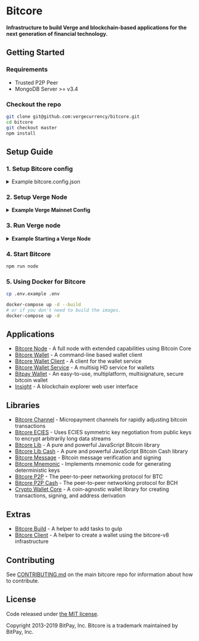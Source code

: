 # Bitcore

**Infrastructure to build Verge and blockchain-based applications for the next generation of financial technology.**

## Getting Started

### Requirements

- Trusted P2P Peer
- MongoDB Server >= v3.4

### Checkout the repo

```sh
git clone git@github.com:vergecurrency/bitcore.git
cd bitcore
git checkout master
npm install
```

## Setup Guide

### 1. Setup Bitcore config

<details>
<summary>Example bitcore.config.json</summary>
<br>

```json
{
  "bitcoreNode": {
    "chains": {
      "XVG": {
        "mainnet": {
          "chainSource": "p2p",
          "trustedPeers": [
            {
              "host": "127.0.0.1",
              "port": 21102
            }
          ],
          "rpc": {
            "host": "127.0.0.1",
            "port": 20102,
            "username": "RPCUSER",
            "password": "RPCPASS"
          }
        }
      }
    }
  }
}
```

</details>

### 2. Setup Verge Node

<details>
<summary><b> Example Verge Mainnet Config </b></summary>

```sh
txindex=0
listen=1
server=1

# Make sure port & rpcport matches the 
# bitcore.config.json ports for XVG mainnet

# if using Verge Core v5+ prefix
# [main]

port=21102
rpcport=20102

rpcuser=RPCUSER
rpcpassword=RPCPASS
```

</details>

### 3. Run Verge node
<details>
<summary><b>Example Starting a Verge Node</b></summary>
  
```
# Path to your verge application and path to the config above
/Applications/Verge-Qt.app/Contents/MacOS/Verge-Qt -datadir=/Users/username/blockchains/verge-core/networks/mainnet/
```

</details>

### 4. Start Bitcore

```sh
npm run node
```

### 5. Using Docker for Bitcore

```sh
cp .env.example .env

docker-compose up -d --build
# or if you don't need to build the images.
docker-compose up -d
```

## Applications

- [Bitcore Node](https://github.com/bitpay/bitcore/tree/master/packages/bitcore-node) - A full node with extended capabilities using Bitcoin Core
- [Bitcore Wallet](https://github.com/bitpay/bitcore/tree/master/packages/bitcore-wallet) - A command-line based wallet client
- [Bitcore Wallet Client](https://github.com/bitpay/bitcore/tree/master/packages/bitcore-wallet-client) - A client for the wallet service
- [Bitcore Wallet Service](https://github.com/bitpay/bitcore/tree/master/packages/bitcore-wallet-service) - A multisig HD service for wallets
- [Bitpay Wallet](https://github.com/bitpay/copay) - An easy-to-use, multiplatform, multisignature, secure bitcoin wallet
- [Insight](https://github.com/bitpay/bitcore/tree/master/packages/insight-previous) - A blockchain explorer web user interface

## Libraries

- [Bitcore Channel](https://github.com/bitpay/bitcore-channel) - Micropayment channels for rapidly adjusting bitcoin transactions
- [Bitcore ECIES](https://github.com/bitpay/bitcore-ecies) - Uses ECIES symmetric key negotiation from public keys to encrypt arbitrarily long data streams
- [Bitcore Lib](https://github.com/bitpay/bitcore/tree/master/packages/bitcore-lib) - A pure and powerful JavaScript Bitcoin library
- [Bitcore Lib Cash](https://github.com/bitpay/bitcore/tree/master/packages/bitcore-lib-cash) - A pure and powerful JavaScript Bitcoin Cash library
- [Bitcore Message](https://github.com/bitpay/bitcore-message) - Bitcoin message verification and signing
- [Bitcore Mnemonic](https://github.com/bitpay/bitcore/tree/master/packages/bitcore-mnemonic) - Implements mnemonic code for generating deterministic keys
- [Bitcore P2P](https://github.com/bitpay/bitcore/tree/master/packages/bitcore-p2p) - The peer-to-peer networking protocol for BTC
- [Bitcore P2P Cash](https://github.com/bitpay/bitcore/tree/master/packages/bitcore-p2p-cash) - The peer-to-peer networking protocol for BCH
- [Crypto Wallet Core](https://github.com/bitpay/bitcore/tree/master/packages/crypto-wallet-core) - A coin-agnostic wallet library for creating transactions, signing, and address derivation

## Extras

- [Bitcore Build](https://github.com/bitpay/bitcore/tree/master/packages/bitcore-build) - A helper to add tasks to gulp
- [Bitcore Client](https://github.com/bitpay/bitcore/tree/master/packages/bitcore-client) - A helper to create a wallet using the bitcore-v8 infrastructure

## Contributing

See [CONTRIBUTING.md](https://github.com/vergecurrency/bitcore/blob/master/Contributing.md) on the main bitcore repo for information about how to contribute.

## License

Code released under [the MIT license](https://github.com/vergecurrency/bitcore/blob/master/LICENSE).

Copyright 2013-2019 BitPay, Inc. Bitcore is a trademark maintained by BitPay, Inc.
